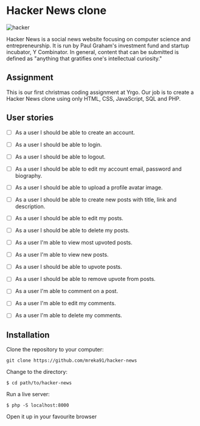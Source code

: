 # Hacker News clone

![hacker](https://media.giphy.com/media/LcfBYS8BKhCvK/giphy.gif)

Hacker News is a social news website focusing on computer science and entrepreneurship. It is run by Paul Graham's investment fund and startup incubator, Y Combinator. In general, content that can be submitted is defined as "anything that gratifies one's intellectual curiosity."

## Assignment

This is our first christmas coding assignment at Yrgo. Our job is to create a Hacker News clone using only HTML, CSS, JavaScript, SQL and PHP.

## User stories

- [ ] As a user I should be able to create an account.

- [ ] As a user I should be able to login.

- [ ] As a user I should be able to logout.

- [ ] As a user I should be able to edit my account email, password and biography.

- [ ] As a user I should be able to upload a profile avatar image.

- [ ] As a user I should be able to create new posts with title, link and description.

- [ ] As a user I should be able to edit my posts.

- [ ] As a user I should be able to delete my posts.

- [ ] As a user I'm able to view most upvoted posts.

- [ ] As a user I'm able to view new posts.

- [ ] As a user I should be able to upvote posts.

- [ ] As a user I should be able to remove upvote from posts.

- [ ] As a user I'm able to comment on a post.

- [ ] As a user I'm able to edit my comments.

- [ ] As a user I'm able to delete my comments.

## Installation

Clone the repository to your computer:

```
git clone https://github.com/mreka91/hacker-news
```

Change to the directory:

```
$ cd path/to/hacker-news
```

Run a live server:

```
$ php -S localhost:8000
```

Open it up in your favourite browser
